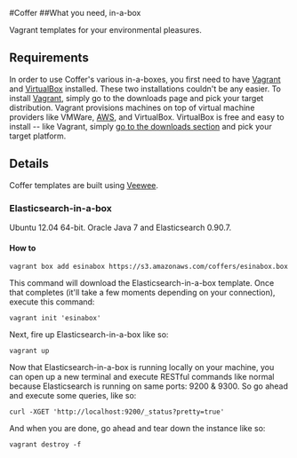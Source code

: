 #Coffer
##What you need, in-a-box

Vagrant templates for your environmental pleasures. 

## Requirements

In order to use Coffer's various in-a-boxes, you first need to have [Vagrant](http://docs.vagrantup.com/v2/installation/) and [VirtualBox](https://www.virtualbox.org/) installed. These two installations couldn't be any easier. To install [Vagrant](http://thediscoblog.com/blog/2013/10/16/ssh-and-vagrant/), simply go to the downloads page and pick your target distribution. Vagrant provisions machines on top of virtual machine providers like VMWare, [AWS](http://thediscoblog.com/blog/categories/aws/), and VirtualBox. VirtualBox is free and easy to install -- like Vagrant, simply [go to the downloads section](https://www.virtualbox.org/wiki/Downloads) and pick your target platform. 

## Details

Coffer templates are built using [Veewee](https://github.com/jedi4ever/veewee).

### Elasticsearch-in-a-box

Ubuntu 12.04 64-bit. Oracle Java 7 and Elasticsearch 0.90.7.

#### How to

```
vagrant box add esinabox https://s3.amazonaws.com/coffers/esinabox.box
```

This command will download the Elasticsearch-in-a-box template. Once that completes (it'll take a few moments depending on your connection), execute this command:

``` 
vagrant init 'esinabox'
```

Next, fire up Elasticsearch-in-a-box like so:

``` 
vagrant up
```

Now that Elasticsearch-in-a-box is running locally on your machine, you can open up a new terminal and execute RESTful commands like normal because Elasticsearch is running on same ports: 9200 & 9300. So go ahead and execute some queries, like so:

``` 
curl -XGET 'http://localhost:9200/_status?pretty=true'
```

And when you are done, go ahead and tear down the instance like so:

``` 
vagrant destroy -f 
```